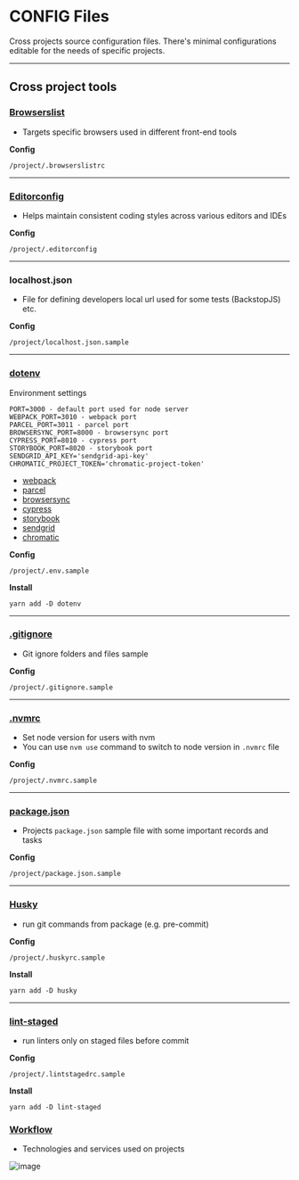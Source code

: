 # CONFIG Files

Cross projects source configuration files.
There's minimal configurations editable for the needs of specific projects.

---

## Cross project tools

### [Browserslist](https://github.com/browserslist/browserslist)

-   Targets specific browsers used in different front-end tools

**Config**

    /project/.browserslistrc

---

### [Editorconfig](https://editorconfig.org/)

-   Helps maintain consistent coding styles across various editors and IDEs

**Config**

    /project/.editorconfig

---

### localhost.json

-   File for defining developers local url used for some tests (BackstopJS) etc.

**Config**

    /project/localhost.json.sample

---

### [dotenv](https://www.npmjs.com/package/dotenv)

Environment settings

    PORT=3000 - default port used for node server
    WEBPACK_PORT=3010 - webpack port
    PARCEL_PORT=3011 - parcel port
    BROWSERSYNC_PORT=8000 - browsersync port
    CYPRESS_PORT=8010 - cypress port
    STORYBOOK_PORT=8020 - storybook port
    SENDGRID_API_KEY='sendgrid-api-key'
    CHROMATIC_PROJECT_TOKEN='chromatic-project-token'

-   [webpack](https://webpack.js.org)
-   [parcel](https://parceljs.org)
-   [browsersync](https://www.browsersync.io)
-   [cypress](www.cypress.io)
-   [storybook](https://storybook.js.org)
-   [sendgrid](https://app.sendgrid.com)
-   [chromatic](https://www.chromatic.com)

**Config**

    /project/.env.sample

**Install**

    yarn add -D dotenv

---

### [.gitignore](https://git-scm.com/docs/gitignore)

-   Git ignore folders and files sample

**Config**

    /project/.gitignore.sample

---

### [.nvmrc](https://github.com/nvm-sh/nvm)

-   Set node version for users with nvm
-   You can use `nvm use` command to switch to node version in `.nvmrc` file

**Config**

    /project/.nvmrc.sample

---

### [package.json](https://npm.github.io/using-pkgs-docs/package-json/the-package-json-file.html)

-   Projects `package.json` sample file with some important records and tasks

**Config**

    /project/package.json.sample

---

### [Husky](https://github.com/typicode/husky)

-   run git commands from package (e.g. pre-commit)

**Config**

    /project/.huskyrc.sample

**Install**

    yarn add -D husky

---

### [lint-staged](https://github.com/okonet/lint-staged)

-   run linters only on staged files before commit

**Config**

    /project/.lintstagedrc.sample

**Install**

    yarn add -D lint-staged

### [Workflow](https://app.creately.com/diagram/hxmQB22aeoW/view)

-   Technologies and services used on projects

![image](https://d1q8h8uqlxv0t0.cloudfront.net/workflow.png)
